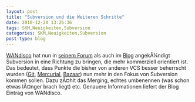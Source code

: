 ```yaml
---
layout: post
title: "Subversion und die Weiteren Schritte"
date: 2010-12-20 13:26:36
tags: SKM,Neuigkeiten,Subversion
categories: SKM,Neuigkeiten,Subversion
post-type: blog
---
```

<a href="http://www.wandisco.com/">WANdisco</a> hat nun in <a href="http://svnforum.org/2017/viewtopic.php?t=10803&highlight=">seinem Forum</a> als auch im <a href="http://www.wandisco.com/svndisco">Blog</a> angekÃ¼ndigt Subversion in eine Richtung zu bringen, die mehr kommerziell orientiert ist. Das bedeutet, dass Punkte die bisher von anderen VCS besser beherrscht wurden (<a href="http://git-scm.com/">Git</a>,  <a href="http://mercurial.selenic.com/">Mercurial</a>, <a href="http://bazaar.canonical.com/en/">Bazaar</a>) nun mehr in den Fokus von Subversion kommen sollen. Dazu zÃ¤hlt das Merging, echtes umbenennen (was schon etwas lÃ¤nger brach liegt) etc. Genauere Informationen liefert der Blog Eintrag von WANdisco.